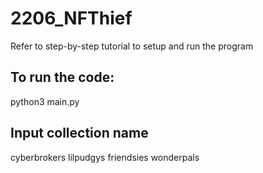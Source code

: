 # 2206_NFThief

Refer to step-by-step tutorial to setup and run the program

## To run the code:
python3 main.py

## Input collection name
cyberbrokers
lilpudgys
friendsies
wonderpals

